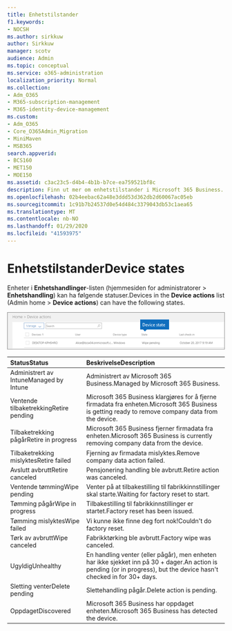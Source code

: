 ```yaml
---
title: Enhetstilstander
f1.keywords:
- NOCSH
ms.author: sirkkuw
author: Sirkkuw
manager: scotv
audience: Admin
ms.topic: conceptual
ms.service: o365-administration
localization_priority: Normal
ms.collection:
- Adm_O365
- M365-subscription-management
- M365-identity-device-management
ms.custom:
- Adm_O365
- Core_O365Admin_Migration
- MiniMaven
- MSB365
search.appverid:
- BCS160
- MET150
- MOE150
ms.assetid: c3ac23c5-d4b4-4b1b-b7ce-ea759521bf8c
description: Finn ut mer om enhetstilstander i Microsoft 365 Business.
ms.openlocfilehash: 02b4eebac62a48e3ddd53d362db2d60067ac05eb
ms.sourcegitcommit: 1c91b7b24537d0e54d484c3379043db53c1aea65
ms.translationtype: MT
ms.contentlocale: nb-NO
ms.lasthandoff: 01/29/2020
ms.locfileid: "41593975"
---
```

# <a name="device-states"></a><span data-ttu-id="e7a42-103">Enhetstilstander</span><span class="sxs-lookup"><span data-stu-id="e7a42-103">Device states</span></span>

<span data-ttu-id="e7a42-104">Enheter i **Enhetshandlinger**-listen (hjemmesiden for administratorer \> **Enhetshandling**) kan ha følgende statuser.</span><span class="sxs-lookup"><span data-stu-id="e7a42-104">Devices in the **Device actions** list (Admin home \> **Device actions**) can have the following states.</span></span>
  
![In the Device actions list, you can see the Devices states.](media/a621c47e-45d9-4e1a-beb9-c03254d40c1d.png)
  
|<span data-ttu-id="e7a42-106">**Status**</span><span class="sxs-lookup"><span data-stu-id="e7a42-106">**Status**</span></span>|<span data-ttu-id="e7a42-107">**Beskrivelse**</span><span class="sxs-lookup"><span data-stu-id="e7a42-107">**Description**</span></span>|
|:-----|:-----|
|<span data-ttu-id="e7a42-108">Administrert av Intune</span><span class="sxs-lookup"><span data-stu-id="e7a42-108">Managed by Intune</span></span>  <br/> |<span data-ttu-id="e7a42-109">Administrert av Microsoft 365 Business.</span><span class="sxs-lookup"><span data-stu-id="e7a42-109">Managed by Microsoft 365 Business.</span></span>  <br/> |
|<span data-ttu-id="e7a42-110">Ventende tilbaketrekking</span><span class="sxs-lookup"><span data-stu-id="e7a42-110">Retire pending</span></span>  <br/> |<span data-ttu-id="e7a42-111">Microsoft 365 Business klargjøres for å fjerne firmadata fra enheten.</span><span class="sxs-lookup"><span data-stu-id="e7a42-111">Microsoft 365 Business is getting ready to remove company data from the device.</span></span>  <br/> |
|<span data-ttu-id="e7a42-112">Tilbaketrekking pågår</span><span class="sxs-lookup"><span data-stu-id="e7a42-112">Retire in progress</span></span>  <br/> |<span data-ttu-id="e7a42-113">Microsoft 365 Business fjerner firmadata fra enheten.</span><span class="sxs-lookup"><span data-stu-id="e7a42-113">Microsoft 365 Business is currently removing company data from the device.</span></span>  <br/> |
|<span data-ttu-id="e7a42-114">Tilbaketrekking mislyktes</span><span class="sxs-lookup"><span data-stu-id="e7a42-114">Retire failed</span></span>  <br/> | <span data-ttu-id="e7a42-115">Fjerning av firmadata mislyktes.</span><span class="sxs-lookup"><span data-stu-id="e7a42-115">Remove company data action failed.</span></span>  <br/> |
|<span data-ttu-id="e7a42-116">Avslutt avbrutt</span><span class="sxs-lookup"><span data-stu-id="e7a42-116">Retire canceled</span></span>  <br/> |<span data-ttu-id="e7a42-117">Pensjonering handling ble avbrutt.</span><span class="sxs-lookup"><span data-stu-id="e7a42-117">Retire action was canceled.</span></span>  <br/> |
|<span data-ttu-id="e7a42-118">Ventende tømming</span><span class="sxs-lookup"><span data-stu-id="e7a42-118">Wipe pending</span></span>  <br/> |<span data-ttu-id="e7a42-119">Venter på at tilbakestilling til fabrikkinnstillinger skal starte.</span><span class="sxs-lookup"><span data-stu-id="e7a42-119">Waiting for factory reset to start.</span></span>  <br/> |
|<span data-ttu-id="e7a42-120">Tømming pågår</span><span class="sxs-lookup"><span data-stu-id="e7a42-120">Wipe in progress</span></span>  <br/> |<span data-ttu-id="e7a42-121">Tilbakestilling til fabrikkinnstillinger er startet.</span><span class="sxs-lookup"><span data-stu-id="e7a42-121">Factory reset has been issued.</span></span>  <br/> |
|<span data-ttu-id="e7a42-122">Tømming mislyktes</span><span class="sxs-lookup"><span data-stu-id="e7a42-122">Wipe failed</span></span>  <br/> |<span data-ttu-id="e7a42-123">Vi kunne ikke finne deg fort nok!</span><span class="sxs-lookup"><span data-stu-id="e7a42-123">Couldn't do factory reset.</span></span>  <br/> |
|<span data-ttu-id="e7a42-124">Tørk av avbrutt</span><span class="sxs-lookup"><span data-stu-id="e7a42-124">Wipe canceled</span></span>  <br/> |<span data-ttu-id="e7a42-125">Fabrikktørking ble avbrutt.</span><span class="sxs-lookup"><span data-stu-id="e7a42-125">Factory wipe was canceled.</span></span>  <br/> |
|<span data-ttu-id="e7a42-126">Ugyldig</span><span class="sxs-lookup"><span data-stu-id="e7a42-126">Unhealthy</span></span>  <br/> |<span data-ttu-id="e7a42-127">En handling venter (eller pågår), men enheten har ikke sjekket inn på 30 + dager.</span><span class="sxs-lookup"><span data-stu-id="e7a42-127">An action is pending (or in progress), but the device hasn't checked in for 30+ days.</span></span>  <br/> |
|<span data-ttu-id="e7a42-128">Sletting venter</span><span class="sxs-lookup"><span data-stu-id="e7a42-128">Delete pending</span></span>  <br/> |<span data-ttu-id="e7a42-129">Slettehandling pågår.</span><span class="sxs-lookup"><span data-stu-id="e7a42-129">Delete action is pending.</span></span>  <br/> |
|<span data-ttu-id="e7a42-130">Oppdaget</span><span class="sxs-lookup"><span data-stu-id="e7a42-130">Discovered</span></span>  <br/> |<span data-ttu-id="e7a42-131">Microsoft 365 Business har oppdaget enheten.</span><span class="sxs-lookup"><span data-stu-id="e7a42-131">Microsoft 365 Business has detected the device.</span></span>  <br/> |
   
